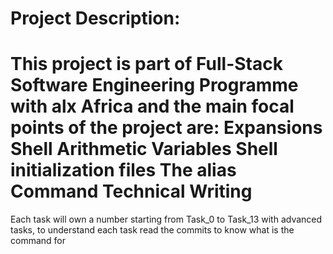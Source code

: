 Project Description:
===================
This project is part of Full-Stack Software Engineering Programme with alx Africa and the main focal points of the project are:
Expansions
Shell Arithmetic
Variables
Shell initialization files
The alias Command
Technical Writing
============================
Each task will own a number starting from Task_0 to Task_13 with advanced tasks, to understand each task read the commits to know what is the command for
